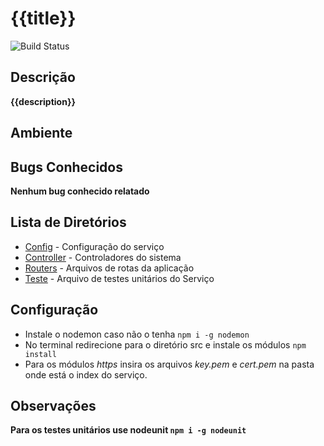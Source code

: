{{title}}
==========

![Build Status]({{repo_url}}/badges/master/build.svg)

Descrição
---------
**{{description}}**

Ambiente
--------


Bugs Conhecidos
---------------

__**Nenhum bug conhecido relatado**__

Lista de Diretórios
-------------------

* [Config](source/config) - Configuração do serviço
* [Controller](source/controllers) - Controladores do sistema
* [Routers](source/routes) - Arquivos de rotas da aplicação
* [Teste](source/test) - Arquivo de testes unitários do Serviço

## Configuração ##

* Instale o nodemon caso não o tenha ``npm i -g nodemon``
* No terminal redirecione para o diretório src e instale os módulos ``npm install``
* Para os módulos _https_ insira os arquivos *key.pem* e *cert.pem* na pasta onde está o index do serviço.

## Observações ##
**Para os testes unitários use nodeunit ``npm i -g nodeunit``**
